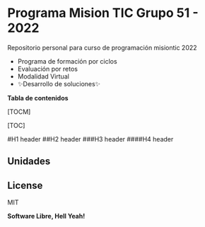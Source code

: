 # Programa Mision TIC Grupo 51 - 2022

Repositorio personal para curso de programación misiontic 2022

- Programa de formación por ciclos
- Evaluación por retos
- Modalidad Virtual
- ✨Desarrollo de soluciones✨

**Tabla de contenidos**

[TOCM]

[TOC]

#H1 header
##H2 header
###H3 header
####H4 header

## Unidades
















## License

MIT

**Software Libre, Hell Yeah!**
